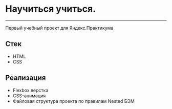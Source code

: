 # Научиться учиться. 
---

Пeрвый учебный проект для Яндекс.Практикума

## Стек
* HTML
* CSS

## Реализация
* Flexbox вёрстка
* CSS-анимация
* Файловая структура проекта по правилам Nested БЭМ
